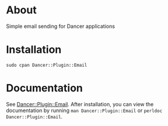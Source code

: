 # About

Simple email sending for Dancer applications

# Installation

    sudo cpan Dancer::Plugin::Email

# Documentation

See [Dancer::Plugin::Email](https://github.com/ironcamel/Dancer-Plugin-Email).
After installation, you can view the documentation by running
`man Dancer::Plugin::Email` or `perldoc Dancer::Plugin::Email`.

